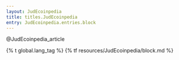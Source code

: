 ```yaml
---
layout: JudEcoinpedia
title: titles.JudEcoinpedia
entry: JudEcoinpedia.entries.block
---
```


@JudEcoinpedia_article

{% t global.lang_tag %}
{% tf resources/JudEcoinpedia/block.md %}

